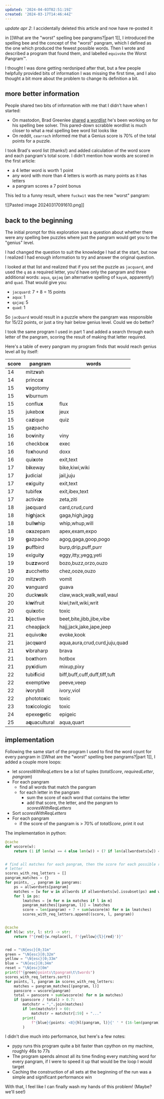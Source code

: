```yaml
---
updated: '2024-04-03T02:51:19Z'
created: '2024-03-17T14:46:44Z'
---
```

_update apr 2_: I accidentally deleted this article and now have re-posted it

in [[What are the "worst" spelling bee pangrams?|part 1]], I introduced the spelling bee and the concept of the "worst" pangram, which I defined as the one which produced the fewest possible words. Then I wrote and described a program that found them, and labelled `equivoke` the Worst Pangram™.

I thought I was done getting nerdsniped after that, but a few people helpfully provided bits of information I was missing the first time, and I also thought a bit more about the problem to change its definition a bit.

## more better information

People shared two bits of information with me that I didn't have when I started:

- On mastodon, Brad Greenlee [shared](https://fiasco.social/@brad/112108107787262025) [a wordlist](https://github.com/bgreenlee/spelling-beat/blob/main/js/application.js#L4) he's been working on for his spelling bee solver. This pared-down scrabble wordlist is much closer to what a real spelling bee word list looks like
- On reddit, `cearrach` informed me that a Genius score is 70% of the total points for a puzzle.

I took Brad's word list (thanks!) and added calculation of the word score and each pangram's total score. I didn't mention how words are scored in the first article:

- a 4 letter word is worth 1 point
- any word with more than 4 letters is worth as many points as it has letters
- a pangram scores a 7 point bonus

This led to a funny result, where `fuckwit` was the new "worst" pangram:

![[Pasted image 20240317091610.png]]

## back to the beginning

The initial prompt for this exploration was a question about whether there were any spelling bee puzzles where just the pangram would get you to the "genius" level.

I had changed the question to suit the knowledge I had at the start, but now I realized I had enough information to try and answer the original question.

I looked at that list and realized that if you set the puzzle as `jacquard`, and used the `q` as a required letter, you'd have only the pangram and three additional words: `aqua`, `qajaq` (an alternative spelling of `kayak`, apparently!) and `quad`. That would give you:

- `jacquard`: 7 + 8 = 15 points
- `aqua`: 1
- `qajaq`: 5
- `quad`: 1

So `jacQuard` would result in a puzzle where the pangram was responsible for 15/22 points, or just a tiny hair below genius level. Could we do better?

I took the same program I used in part 1 and added a search through each letter of the pangram, scoring the result of making that letter required.

Here's a table of every pangram my program finds that would reach genius level all by itself:

| score | pangram          | words                         |
| ----- | ---------------- | ----------------------------- |
| 14    | mitz**v**ah      |                               |
| 14    | princo**x**      |                               |
| 15    | **v**agotomy     |                               |
| 15    | **v**iburnum     |                               |
| 15    | conflu**x**      | flux                          |
| 15    | jukebo**x**      | jeux                          |
| 15    | ca**z**ique      | quiz                          |
| 15    | ga**z**pacho     |                               |
| 16    | bo**v**inity     | viny                          |
| 16    | checkbo**x**     | exec                          |
| 16    | fo**x**hound     | doxx                          |
| 16    | qui**x**ote      | exit,text                     |
| 17    | b**i**keway      | bike,kiwi,wiki                |
| 17    | **j**udicial     | jail,juju                     |
| 17    | e**x**iguity     | exit,text                     |
| 17    | tubife**x**      | exit,ibex,text                |
| 17    | activi**z**e     | zeta,ziti                     |
| 18    | ja**c**quard     | card,crud,curd                |
| 18    | hi**g**hjack     | gaga,high,jagg                |
| 18    | bull**w**hip     | whip,whup,will                |
| 18    | o**x**azepam     | apex,exam,expo                |
| 19    | **g**azpacho     | agog,gaga,goop,pogo           |
| 19    | **p**uffbird     | burp,drip,puff,purr           |
| 19    | exiguit**y**     | eggy,itty,yegg,yeti           |
| 19    | bu**zz**word     | bozo,buzz,orzo,ouzo           |
| 19    | **z**ucchetto    | chez,ooze,ouzo                |
| 20    | mitz**v**oth     | vomit                         |
| 20    | **v**anguard     | guava                         |
| 20    | duck**w**alk     | claw,wack,walk,wall,waul      |
| 20    | ki**w**ifruit    | kiwi,twit,wiki,writ           |
| 20    | qui**x**otic     | toxic                         |
| 21    | **b**ijective    | beet,bite,jibb,jibe,vibe      |
| 21    | cheap**j**ack    | hajj,jack,jake,jape,jeep      |
| 21    | equivo**k**e     | evoke,kook                    |
| 21    | jacq**u**ard     | aqua,aura,crud,curd,juju,quad |
| 21    | **v**ibraharp    | brava                         |
| 21    | bo**x**thorn     | hotbox                        |
| 21    | py**x**idium     | mixup,pixy                    |
| 22    | tubi**f**icid    | biff,buff,cuff,duff,tiff,tuft |
| 22    | exempti**v**e    | peeve,veep                    |
| 22    | i**v**orybill    | ivory,viol                    |
| 22    | phototo**x**ic   | toxic                         |
| 23    | to**x**icologic  | toxic                         |
| 24    | epexe**g**etic   | epigeic                       |
| 25    | a**q**uacultural | aqua,quart                    |

## implementation

Following the same start of the program I used to find the word count for every pangram in [[What are the "worst" spelling bee pangrams?|part 1]], I added a couple more loops:

- let $scoresWithReqLetters$ be a list of tuples ($totalScore$, $requiredLetter$, $pangram$)
- For each pangram
  - find all words that match the pangram
  - for each letter in the pangram
    - sum the score of each word that contains the letter
    - add that score, the letter, and the pangram to $scoresWithReqLetters$
- Sort $scoresWithReqLetters$
- For each pangram
  - if the score of the pangram is > 70% of $totalScore$, print it out

The implementation in python:

```python
@cache
def wscore(w):
    return (1 if len(w) == 4 else len(w)) + (7 if len(allwordsets[w]) == 7 else 0)


# find all matches for each pangram, then the score for each possible required
# letter
scores_with_req_letters = []
pangram_matches = {}
for points, _, pangram in pangrams:
    ps = allwordsets[pangram]
    matches = [w for w in allwords if allwordsets[w].issubset(ps) and w != pangram]
    for l in ps:
        lmatches = [m for m in matches if l in m]
        pangram_matches[(pangram, l)] = lmatches
        score = len(pangram) + 7 + sum(wscore(m) for m in lmatches)
        scores_with_req_letters.append((score, l, pangram))


@cache
def hl(w: str, l: str) -> str:
    return f"{red}{w.replace(l, f'{yellow}{l}{red}')}"


red = "\N{esc}[0;31m"
green = "\N{esc}[0;32m"
yellow = "\N{esc}[0;33m"
blue = "\N{esc}[0;34m"
reset = "\N{esc}[0m"
print(f"{green}points\tpangram\t\twords")
scores_with_req_letters.sort()
for points, l, pangram in scores_with_req_letters:
    matches = pangram_matches[(pangram, l)]
    panscore = wscore(pangram)
    total = panscore + sum(wscore(m) for m in matches)
    if (panscore / total) > 0.7:
        matchstr = ",".join(matches)
        if len(matchstr) > 60:
            matchstr = matchstr[:59] + "..."
        print(
            f"{blue}{points: <8}{hl(pangram, l)}{' ' * (16-len(pangram))}{reset}{matchstr}"
        )
```

I didn't dive much into performance, but here's a few notes:

- pypy runs this program quite a bit faster than cpython on my machine, roughly 46s to 77s
- The program spends almost all its time finding every matching word for every pangram, if I were to speed it up that would be the loop I would target
- Caching the construction of all sets at the beginning of the run was a simple and significant performance win

With that, I feel like I can finally wash my hands of this problem! (Maybe? we'll see!)
